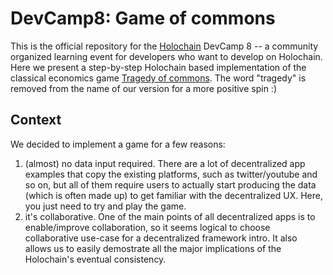 # DevCamp8: Game of commons

This is the official repository for the [Holochain](https://www.holochain.org/) DevCamp 8 -- a community organized learning event for developers who want to develop on Holochain.
Here we present a step-by-step Holochain based implementation of the classical economics game [Tragedy of commons](https://en.wikipedia.org/wiki/Tragedy_of_the_commons). The word "tragedy" is removed from the name of our version for a more positive spin :)

## Context

We decided to implement a game for a few reasons:
1. (almost) no data input required. There are a lot of decentralized app examples that copy the existing platforms, such as twitter/youtube and so on, but all of them require users to actually start producing the data (which is often made up) to get familiar with the decentralized UX. Here, you just need to try and play the game.
2. it's collaborative. One of the main points of all decentralized apps is to enable/improve collaboration, so it seems logical to choose collaborative use-case for a decentralized framework intro. It also allows us to easily demostrate all the major implications of the Holochain's eventual consistency.

